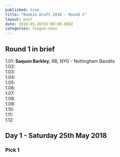 ```yaml
---
published: true
title: "Rookie Draft 2018 - Round 1"
layout: post
date: 2018-05-26T01:00:00.000Z
categories: league-news
---
```


## Round 1 in brief

1.01: **Saquon Barkley**, RB, NYG - Nottingham Bandits  
1.02:   
1.03:   
1.04:   
1.05:   
1.06:   
1.07:   
1.08:   
1.09:   
1.10:       
1.11:   
1.12:  

## Day 1 - Saturday 25th May 2018

### Pick 1

